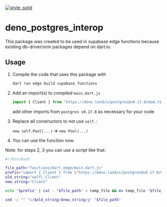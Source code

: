 [![style: solid](https://img.shields.io/badge/style-solid-orange)](https://pub.dev/packages/solid_lints)

# deno_postgres_interop
This package was created to be used in supabase edge functions
because existing db-driver/orm packages depend on dart:io.

## Usage
1. Compile the code that uses this package with
   ```bash
   dart run edge build supabase_functions
   ```

2. Add an import(s) to compiled `main.dart.js`
   ```js
   import { Client } from "https://deno.land/x/postgres@v0.17.0/mod.ts";
   ```
   add other imports from `postgres v0.17.0` as necessary for your code

3. Replace all constructors to not use `self.`:

   `new self.Pool(...)` => `new Pool(...)`

4. You can use the function now.

Note: for steps 2, 3 you can use a script like that:
```bash
#!/bin/bash

file_path="functions/dart_edge/main.dart.js"
prefix="import { Client } from \"https://deno.land/x/postgres@v0.17.0/mod.ts\";"
old_string="self\.Client"
new_string="Client"

echo "$prefix" | cat - "$file_path" > temp_file && mv temp_file "$file_path"

sed -i "" "s/$old_string/$new_string/g" "$file_path"
```
